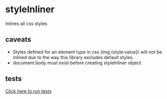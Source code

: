# styleInliner
Inlines all css styles

## caveats
* Styles defined for an element type in css (img {style:value}) will not be inlined due to the way this library excludes default styles.
* document.body must exist before creating styleInliner object

## tests
[Click here to run tests](https://wentam.github.io/styleInliner/tests/)
